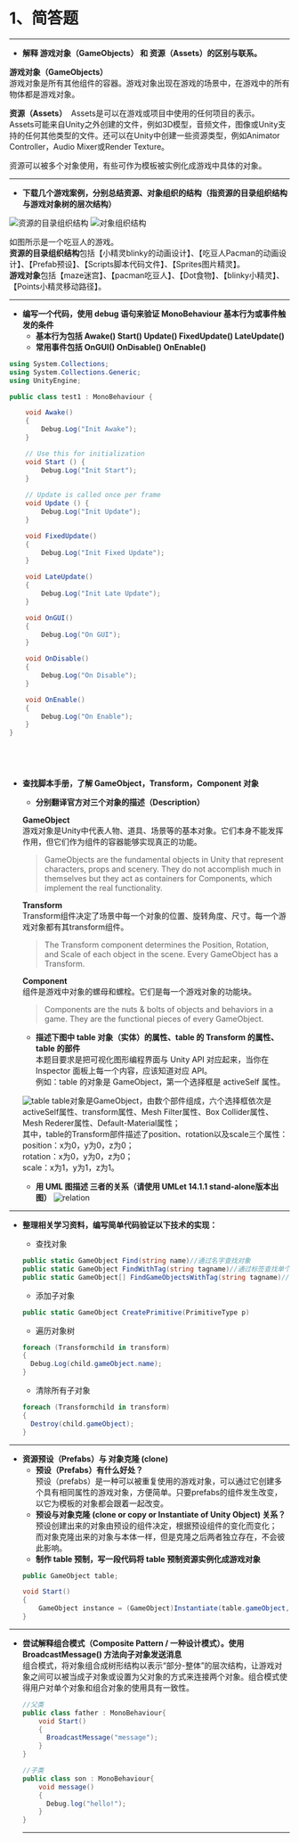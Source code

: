 # 1、简答题
---
* **解释 游戏对象（GameObjects） 和 资源（Assets）的区别与联系。**

**游戏对象（GameObjects）**  
游戏对象是所有其他组件的容器。游戏对象出现在游戏的场景中，在游戏中的所有物体都是游戏对象。  

**资源（Assets）**  
Assets是可以在游戏或项目中使用的任何项目的表示。  
Assets可能来自Unity之外创建的文件，例如3D模型，音频文件，图像或Unity支持的任何其他类型的文件。还可以在Unity中创建一些资源类型，例如Animator Controller，Audio Mixer或Render Texture。

资源可以被多个对象使用，有些可作为模板被实例化成游戏中具体的对象。


---

* **下载几个游戏案例，分别总结资源、对象组织的结构（指资源的目录组织结构与游戏对象树的层次结构）**

![资源的目录组织结构](https://images-cdn.shimo.im/AUy2zEFdEG8vAJMc/image.png!thumbnail)
![对象组织结构](https://images-cdn.shimo.im/Bu5OlhJa7WoBkyyz/image.png!thumbnail)

如图所示是一个吃豆人的游戏。  
**资源的目录组织结构**包括【小精灵blinky的动画设计】、【吃豆人Pacman的动画设计】、【Prefab预设】、【Scripts脚本代码文件】、【Sprites图片精灵】。  
**游戏对象**包括【maze迷宫】、【pacman吃豆人】、【Dot食物】、【blinky小精灵】、【Points小精灵移动路径】。

---


* **编写一个代码，使用 debug 语句来验证 MonoBehaviour 基本行为或事件触发的条件**
  - **基本行为包括 Awake() Start() Update() FixedUpdate() LateUpdate()** 
  - **常用事件包括 OnGUI() OnDisable() OnEnable()** 

```c#
using System.Collections;
using System.Collections.Generic;
using UnityEngine;

public class test1 : MonoBehaviour {

    void Awake()
    {
        Debug.Log("Init Awake");
    }

    // Use this for initialization
    void Start () {
        Debug.Log("Init Start");
	}
	
	// Update is called once per frame
	void Update () {
        Debug.Log("Init Update");
	}

    void FixedUpdate()
    {
        Debug.Log("Init Fixed Update");
    }

    void LateUpdate()
    {
        Debug.Log("Init Late Update");
    }

    void OnGUI()
    {
        Debug.Log("On GUI");    
    }

    void OnDisable()
    {
        Debug.Log("On Disable");
    }

    void OnEnable()
    {
        Debug.Log("On Enable");
    }
}
```
  
---

* **查找脚本手册，了解 GameObject，Transform，Component 对象**  
  - **分别翻译官方对三个对象的描述（Description）**  
  
  **GameObject**  
  游戏对象是Unity中代表人物、道具、场景等的基本对象。它们本身不能发挥作用，但它们作为组件的容器能够实现真正的功能。  
  > GameObjects are the fundamental objects in Unity that represent characters, props and scenery. They do not accomplish much in themselves but they act as containers for Components, which implement the real functionality.
  
  **Transform**   
  Transform组件决定了场景中每一个对象的位置、旋转角度、尺寸。每一个游戏对象都有其transform组件。  
  > The Transform component determines the Position, Rotation, and Scale of each object in the scene. Every GameObject has a Transform.  
  
  **Component**  
  组件是游戏中对象的螺母和螺栓。它们是每一个游戏对象的功能块。  
  > Components are the nuts & bolts of objects and behaviors in a game. They are the functional pieces of every GameObject.
  
  - **描述下图中 table 对象（实体）的属性、table 的 Transform 的属性、 table 的部件**    
  本题目要求是把可视化图形编程界面与 Unity API 对应起来，当你在 Inspector 面板上每一个内容，应该知道对应 API。  
  例如：table 的对象是 GameObject，第一个选择框是 activeSelf 属性。  

  ![table](https://pmlpml.github.io/unity3d-learning/images/ch02/ch02-homework.png)
  table对象是GameObject，由数个部件组成，六个选择框依次是 activeSelf属性、transform属性、Mesh Filter属性、Box Collider属性、Mesh Rederer属性、Default-Material属性；  
  其中，table的Transform部件描述了position、rotation以及scale三个属性：  
  position：x为0，y为0，z为0；  
  rotation：x为0，y为0，z为0；  
  scale：x为1，y为1，z为1。  
 
  - **用 UML 图描述 三者的关系（请使用 UMLet 14.1.1 stand-alone版本出图）** 
  ![relation](https://images-cdn.shimo.im/T68bcCEUYDICfxuS/image.png!thumbnail)

---

* **整理相关学习资料，编写简单代码验证以下技术的实现：**
  - 查找对象
  ```c#
  public static GameObject Find(string name)//通过名字查找对象
  public static GameObject FindWithTag(string tagname)//通过标签查找单个对象
  public static GameObject[] FindGameObjectsWithTag(string tagname)//通过标签查找多个对象
  ```
  - 添加子对象
  ```c#
  public static GameObject CreatePrimitive(PrimitiveType p)
  ```
  
  - 遍历对象树
  ```c#
  foreach (Transformchild in transform)
  {
    Debug.Log(child.gameObject.name);
  }
  ```
  
  - 清除所有子对象
  ```c#
  foreach (Transformchild in transform)
  {
    Destroy(child.gameObject);
  }
  ```
---

* **资源预设（Prefabs）与 对象克隆 (clone)**
  * **预设（Prefabs）有什么好处？**  
  预设（prefabs）是一种可以被重复使用的游戏对象，可以通过它创建多个具有相同属性的游戏对象，方便简单。只要prefabs的组件发生改变，以它为模板的对象都会跟着一起改变。
  * **预设与对象克隆 (clone or copy or Instantiate of Unity Object) 关系？**    
  预设创建出来的对象由预设的组件决定，根据预设组件的变化而变化；    
  而对象克隆出来的对象与本体一样，但是克隆之后两者独立存在，不会彼此影响。    
  * **制作 table 预制，写一段代码将 table 预制资源实例化成游戏对象**
  ```c#
  public GameObject table;

  void Start()
  {
      GameObject instance = (GameObject)Instantiate(table.gameObject, transform.position, transform.rotation); 
  }
  ```
---

* **尝试解释组合模式（Composite Pattern / 一种设计模式）。使用 BroadcastMessage() 方法向子对象发送消息**  
  组合模式，将对象组合成树形结构以表示“部分-整体”的层次结构，让游戏对象之间可以被当成子对象或设置为父对象的方式来连接两个对象。组合模式使得用户对单个对象和组合对象的使用具有一致性。
  ```c#
  //父类
  public class father : MonoBehaviour{
      void Start()
      {
        BroadcastMessage("message");
      }
  }

  //子类
  public class son : MonoBehaviour{
      void message()
      {
        Debug.log("hello!");
      }
  }
  ```
  
  ---
